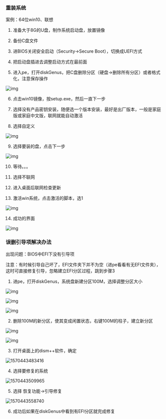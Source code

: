 ### 重装系统

案例：64位win10、联想

1. 准备大于8G的U盘，制作系统启动盘，放置镜像

2. 备份C盘文件

3. 进BIOS关闭安全启动（Security->Secure Boot），切换成UEFI方式

4. 把启动盘插进去调整启动方式在最前面

5. 进入pe，打开diskGenus，把C盘删除分区（硬盘->删除所有分区）或者格式化，注意保存操作

![img](picture\862CE37F1F28230BDE1661B98AB231DB.jpg)

6. 点击win10镜像，按setup.exe，然后一直下一步

7. 选择没有产品密钥安装，随便选一个版本安装，最好是出厂版本，一般是家庭版或家庭中文版，联网就能自动激活

8. 选择自定义

![img](picture\233F3EFC5C5EFCDFF2261199566D127B.jpg)

9. 选择要装的盘，点击下一步

![img](picture\811702FE4981BB7D1F1F0371E0B8A873.jpg)

10. 等待。。。

11. 选择不联网

12. 进入桌面后联网检查更新

13. 激活win系统，点击激活的脚本，选1

![img](picture\A1DD51DA193EEB7CA356C051D6E18F75.jpg)

14. 成功的界面

![img](picture\D6C57DA5C4740784D15FF504AE4D2D0A.jpg)



### 误删引导项解决办法

出现问题：BIOS中EFI下没有引导项

注意：有时候引导自己坏了，EFI文件夹下并不为空（进pe看看有无EFI文件夹），这时可直接修复引导，忽略建立EFI分区过程，跳到步骤3

1. 进pe，打开diskGenus，系统盘新建分区100M，选择调整分区大小

![img](picture\6913E224F0EB080E445F1FD5A7291476.jpg)

![img](picture\C568396DE493D77F8F0F74FE0E9F4EAB.jpg)

![img](picture\5E5E0DEBF34C6DC01030C934CE4D7983.jpg)

2. 删除100M的新分区，使其变成闲置状态，右键100M的柱子，建立新分区

![img](picture\356ADE28E0FDA6B17E0E8FFB98177AA8.jpg)

![img](picture\98F427CD544F154FA4E888948FA2218D.jpg)

3. 打开桌面上的dism++软件，确定

![1570443483416](picture\1570443483416.png)

4. 选择要修复的系统

![1570443509965](picture\1570443509965.png)

5. 选择 恢复功能->引导修复

![1570443558740](picture\1570443558740.png)

6. 成功后如果在diskGenus中看到有EFI分区就完成修复
